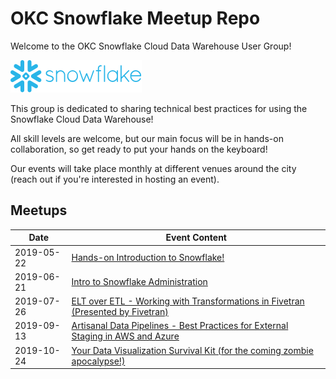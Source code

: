 # OKC Snowflake Meetup Repo
Welcome to the OKC Snowflake Cloud Data Warehouse User Group!

![Snowflake Logo](./snowflakeLogo.svg)

This group is dedicated to sharing technical best practices for using the Snowflake Cloud Data Warehouse!

All skill levels are welcome, but our main focus will be in hands-on collaboration, so get ready to put your hands on the keyboard!

Our events will take place monthly at different venues around the city (reach out if you're interested in hosting an event).

## Meetups
| Date | Event Content | 
|------|---------------|
| 2019-05-22 | [Hands-on Introduction to Snowflake!](./meetups/2019-05-22_meetup1) |
| 2019-06-21 | [Intro to Snowflake Administration](./meetups/2019-06-21_meetup2) |
| 2019-07-26 | [ELT over ETL - Working with Transformations in Fivetran (Presented by Fivetran)](./meetups/2019-07-26_meetup3) |
| 2019-09-13 | [Artisanal Data Pipelines - Best Practices for External Staging in AWS and Azure](./meetups/2019-09-13_meetup4) |
| 2019-10-24 | [Your Data Visualization Survival Kit (for the coming zombie apocalypse!)](./meetups/2019-10-24_meetup5) |
